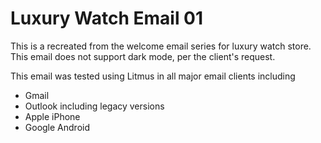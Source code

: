 # Luxury Watch Email 01

This is a recreated from the welcome email series for luxury watch store.  This email does not support dark mode, per the client's request.  

This email was tested using Litmus in all major email clients including
- Gmail
- Outlook including legacy versions
- Apple iPhone
- Google Android
